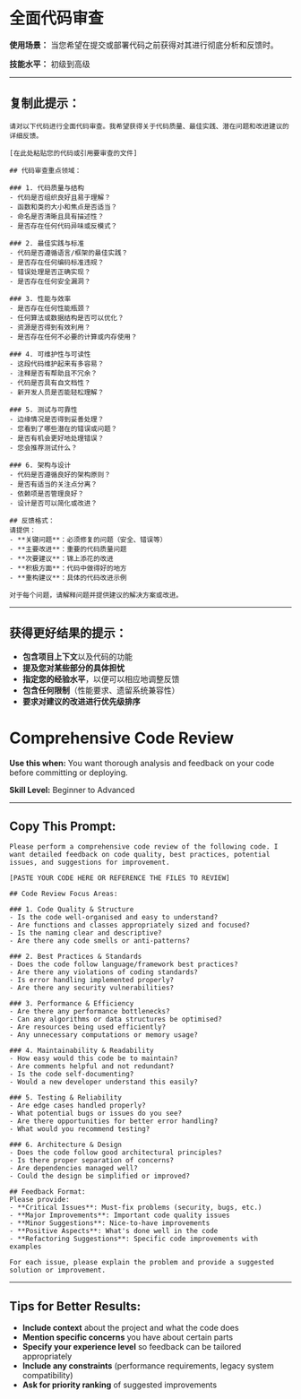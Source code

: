 # 全面代码审查

**使用场景：** 当您希望在提交或部署代码之前获得对其进行彻底分析和反馈时。

**技能水平：** 初级到高级

---

## 复制此提示：

```
请对以下代码进行全面代码审查。我希望获得关于代码质量、最佳实践、潜在问题和改进建议的详细反馈。

[在此处粘贴您的代码或引用要审查的文件]

## 代码审查重点领域：

### 1. 代码质量与结构
- 代码是否组织良好且易于理解？
- 函数和类的大小和焦点是否适当？
- 命名是否清晰且具有描述性？
- 是否存在任何代码异味或反模式？

### 2. 最佳实践与标准
- 代码是否遵循语言/框架的最佳实践？
- 是否存在任何编码标准违规？
- 错误处理是否正确实现？
- 是否存在任何安全漏洞？

### 3. 性能与效率
- 是否存在任何性能瓶颈？
- 任何算法或数据结构是否可以优化？
- 资源是否得到有效利用？
- 是否存在任何不必要的计算或内存使用？

### 4. 可维护性与可读性
- 这段代码维护起来有多容易？
- 注释是否有帮助且不冗余？
- 代码是否具有自文档性？
- 新开发人员是否能轻松理解？

### 5. 测试与可靠性
- 边缘情况是否得到妥善处理？
- 您看到了哪些潜在的错误或问题？
- 是否有机会更好地处理错误？
- 您会推荐测试什么？

### 6. 架构与设计
- 代码是否遵循良好的架构原则？
- 是否有适当的关注点分离？
- 依赖项是否管理良好？
- 设计是否可以简化或改进？

## 反馈格式：
请提供：
- **关键问题**：必须修复的问题（安全、错误等）
- **主要改进**：重要的代码质量问题
- **次要建议**：锦上添花的改进
- **积极方面**：代码中做得好的地方
- **重构建议**：具体的代码改进示例

对于每个问题，请解释问题并提供建议的解决方案或改进。
```

---

## 获得更好结果的提示：

- **包含项目上下文**以及代码的功能
- **提及您对某些部分的具体担忧**
- **指定您的经验水平**，以便可以相应地调整反馈
- **包含任何限制**（性能要求、遗留系统兼容性）
- **要求对建议的改进进行优先级排序**

# Comprehensive Code Review

**Use this when:** You want thorough analysis and feedback on your code before committing or deploying.

**Skill Level:** Beginner to Advanced

---

## Copy This Prompt:

```
Please perform a comprehensive code review of the following code. I want detailed feedback on code quality, best practices, potential issues, and suggestions for improvement.

[PASTE YOUR CODE HERE OR REFERENCE THE FILES TO REVIEW]

## Code Review Focus Areas:

### 1. Code Quality & Structure
- Is the code well-organised and easy to understand?
- Are functions and classes appropriately sized and focused?
- Is the naming clear and descriptive?
- Are there any code smells or anti-patterns?

### 2. Best Practices & Standards
- Does the code follow language/framework best practices?
- Are there any violations of coding standards?
- Is error handling implemented properly?
- Are there any security vulnerabilities?

### 3. Performance & Efficiency
- Are there any performance bottlenecks?
- Can any algorithms or data structures be optimised?
- Are resources being used efficiently?
- Any unnecessary computations or memory usage?

### 4. Maintainability & Readability
- How easy would this code be to maintain?
- Are comments helpful and not redundant?
- Is the code self-documenting?
- Would a new developer understand this easily?

### 5. Testing & Reliability
- Are edge cases handled properly?
- What potential bugs or issues do you see?
- Are there opportunities for better error handling?
- What would you recommend testing?

### 6. Architecture & Design
- Does the code follow good architectural principles?
- Is there proper separation of concerns?
- Are dependencies managed well?
- Could the design be simplified or improved?

## Feedback Format:
Please provide:
- **Critical Issues**: Must-fix problems (security, bugs, etc.)
- **Major Improvements**: Important code quality issues
- **Minor Suggestions**: Nice-to-have improvements
- **Positive Aspects**: What's done well in the code
- **Refactoring Suggestions**: Specific code improvements with examples

For each issue, please explain the problem and provide a suggested solution or improvement.
```

---

## Tips for Better Results:

- **Include context** about the project and what the code does
- **Mention specific concerns** you have about certain parts
- **Specify your experience level** so feedback can be tailored appropriately
- **Include any constraints** (performance requirements, legacy system compatibility)
- **Ask for priority ranking** of suggested improvements
